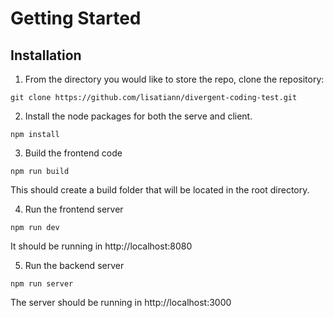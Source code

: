 # Getting Started

## Installation

1. From the directory you would like to store the repo, clone the repository:
```
git clone https://github.com/lisatiann/divergent-coding-test.git
```

2. Install the node packages for both the serve and client.
```
npm install
```
3. Build the frontend code
```
npm run build
```
This should create a build folder that will be located in the root directory.

4. Run the frontend server
```
npm run dev
```
It should be running in http://localhost:8080

5. Run the backend server
```
npm run server
```
The server should be running in http://localhost:3000

